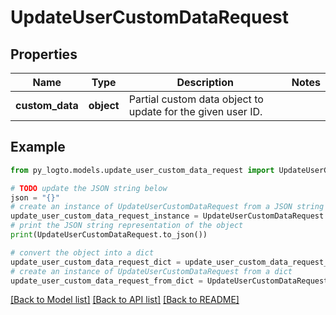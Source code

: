 # UpdateUserCustomDataRequest


## Properties

Name | Type | Description | Notes
------------ | ------------- | ------------- | -------------
**custom_data** | **object** | Partial custom data object to update for the given user ID. | 

## Example

```python
from py_logto.models.update_user_custom_data_request import UpdateUserCustomDataRequest

# TODO update the JSON string below
json = "{}"
# create an instance of UpdateUserCustomDataRequest from a JSON string
update_user_custom_data_request_instance = UpdateUserCustomDataRequest.from_json(json)
# print the JSON string representation of the object
print(UpdateUserCustomDataRequest.to_json())

# convert the object into a dict
update_user_custom_data_request_dict = update_user_custom_data_request_instance.to_dict()
# create an instance of UpdateUserCustomDataRequest from a dict
update_user_custom_data_request_from_dict = UpdateUserCustomDataRequest.from_dict(update_user_custom_data_request_dict)
```
[[Back to Model list]](../README.md#documentation-for-models) [[Back to API list]](../README.md#documentation-for-api-endpoints) [[Back to README]](../README.md)


